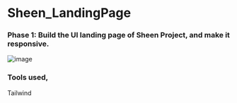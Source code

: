 # Sheen_LandingPage

### Phase 1: Build the UI landing page of Sheen Project, and make it responsive.

![image](https://user-images.githubusercontent.com/61138040/143195394-050ef150-82c7-40aa-b244-fb54a5ac7be9.png)

### Tools used,
Tailwind

